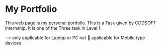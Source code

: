# My Portfolio 
This web page is my personal portfolio. This is a Task given by CODSOFT internship. It is one of the Three task in Level 1.

--> only applicable for Laptop or PC not 🚫 applicable for Mobile type devices
